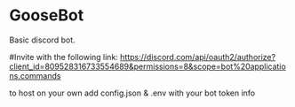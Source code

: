 # GooseBot
Basic discord bot.

#Invite with the following link: https://discord.com/api/oauth2/authorize?client_id=809528316733554689&permissions=8&scope=bot%20applications.commands

to host on your own add config.json & .env with your bot token info